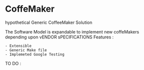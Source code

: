 CoffeMaker
==========

hypothetical Generic CoffeeMaker Solution



The Software Model is expandable to implement new coffeMakers depending upon vENDOR sPECIFICATIONS
Features  : 

    - Extensible
    - Generic Make file
    - Implemeted Google Testing
    


TO DO :


